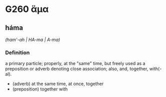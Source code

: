 # G260 ἅμα

## háma

_(ham'-ah | HA-ma | A-ma)_

### Definition

a primary particle; properly, at the "same" time, but freely used as a preposition or adverb denoting close association; also, and, together, with(-al).

- (adverb) at the same time, at once, together
- (preposition) together with

